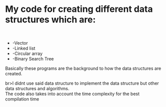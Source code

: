 <h1>My code for creating different data structures which are:</h1></br>
<ul>
  <li>-Vector</li>
  <li>-Linked list</li>
  <li>-Circular array</li>
  <li>-Binary Search Tree</li>
</ul>
<p>Basically these programs are the background to how the data structures are created.</p>br>I didnt use said data structure to implement the data structure but other data structures and algorithms.
</br>The code also takes into account the time complexity for the best compilation time</p>
